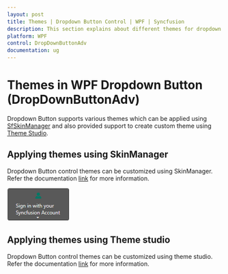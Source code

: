 ```yaml
---
layout: post
title: Themes | Dropdown Button Control | WPF | Syncfusion
description: This section explains about different themes for dropdown button control and how to implement those themes to the control.
platform: WPF
control: DropDownButtonAdv
documentation: ug
---
```


# Themes in WPF Dropdown Button (DropDownButtonAdv)

Dropdown Button supports various themes which can be applied using [SfSkinManager](https://help.syncfusion.com/wpf/themes/getting-started) and also provided support to create custom theme using [Theme Studio](https://help.syncfusion.com/wpf/themes/theme-studio).

## Applying themes using SkinManager

Dropdown Button control themes can be customized using SkinManager. Refer the documentation [link](https://help.syncfusion.com/wpf/themes/getting-started) for more information.

![Theme](Theme-Support_images/Theme-Support_img1.png)

## Applying themes using Theme studio

Dropdown Button control themes can be customized using theme studio. Refer the documentation [link](https://help.syncfusion.com/wpf/themes/theme-studio) for more information.
